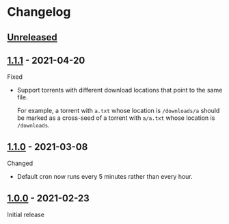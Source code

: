 # Changelog

## [Unreleased]


## [1.1.1] - 2021-04-20

Fixed

- Support torrents with different download locations that point to the same file.

  For example, a torrent with `a.txt` whose location is `/downloads/a` should be marked as a cross-seed of a torrent with `a/a.txt` whose location is `/downloads`.


## [1.1.0] - 2021-03-08

Changed

- Default cron now runs every 5 minutes rather than every hour.


## [1.0.0] - 2021-02-23

Initial release


[Unreleased]: https://github.com/JakeWharton/qbt-seed-type/compare/1.1.1...HEAD
[1.1.1]: https://github.com/JakeWharton/qbt-seed-type/releases/tag/1.1.1
[1.1.0]: https://github.com/JakeWharton/qbt-seed-type/releases/tag/1.1.0
[1.0.0]: https://github.com/JakeWharton/qbt-seed-type/releases/tag/1.0.0
